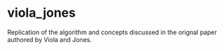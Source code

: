 # viola_jones
Replication of the algorithm and concepts discussed in the orignal paper authored by Viola and Jones.

